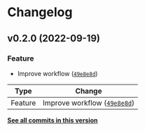 # Changelog

<!--next-version-placeholder-->

## v0.2.0 (2022-09-19)
### Feature
* Improve workflow ([`49e8e8d`](https://github.com/miigotu/scmaintools/commit/49e8e8d003be2f7985ef458f770ab17f95e46725))

| Type | Change |
| --- | --- |
| Feature | Improve workflow ([`49e8e8d`](https://github.com/miigotu/scmaintools/commit/49e8e8d003be2f7985ef458f770ab17f95e46725)) |

**[See all commits in this version](https://github.com/miigotu/scmaintools/compare/0.1.0...0.2.0)**
